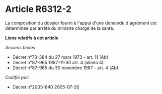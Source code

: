 # Article R6312-2

La composition du dossier fourni à l'appui d'une demande d'agrément est déterminée par arrêté du ministre chargé de la santé.

**Liens relatifs à cet article**

_Anciens textes_:

  - Décret n°73-384 du 27 mars 1973 - art. 11 (Ab)
  - Décret n°87-965 1987-11-30 art. 4 (alinéa 4)
  - Décret n°87-965 du 30 novembre 1987 - art. 4 (Ab)

_Codifié par_:

  - Décret n°2005-840 2005-07-20
